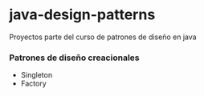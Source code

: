 # java-design-patterns
Proyectos parte del curso de patrones de diseño en java 

<h3>Patrones de diseño creacionales</h3>
<ul>
  <li>Singleton</li>
  <li>Factory</li>
</ul>
